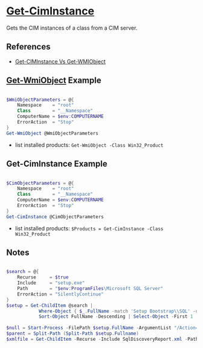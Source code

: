 # [Get-CimInstance](https://docs.microsoft.com/en-us/powershell/module/cimcmdlets/get-ciminstance)

Gets the CIM instances of a class from a CIM server.

## References

- [Get-CIMInstance Vs Get-WMIObject](https://blog.ipswitch.com/get-ciminstance-vs-get-wmiobject-whats-the-difference)

## [Get-WmiObject](https://docs.microsoft.com/en-us/powershell/module/microsoft.powershell.management/get-wmiobject) Example

```powershell

$WmiObjectParameters = @{
    Namespace    = "root"
    Class        = "__Namespace"
    ComputerName = $env:COMPUTERNAME
    ErrorAction  = "Stop"
}
Get-WmiObject @WmiObjectParameters

```

- list installed products: `Get-WmiObject -Class Win32_Product`

## Get-CimInstance Example

```powershell

$CimObjectParameters = @{
    Namespace    = "root"
    Class        = "__Namespace"
    ComputerName = $env:COMPUTERNAME
    ErrorAction  = "Stop"
}
Get-CimInstance @CimObjectParameters

```

- list installed products: `$Products = Get-CimInstance -Class Win32_Product`

## Notes

```powershell

$search = @{
    Recurse     = $true
    Include     = "setup.exe"
    Path        = "$env:ProgramFiles\Microsoft SQL Server"
    ErrorAction = "SilentlyContinue"
}
$setup = Get-ChildItem @search |
            Where-Object { $_.FullName -match 'Setup Bootstrap\\SQL' -or $_.FullName -match 'Bootstrap\\Release\\Setup.exe' -or $_.FullName -match 'Bootstrap\\Setup.exe' } |
            Sort-Object FullName -Descending | Select-Object -First 1
            
$null = Start-Process -FilePath $setup.FullName -ArgumentList "/Action=RunDiscovery /q" -Wait
$parent = Split-Path (Split-Path $setup.Fullname)
$xmlfile = Get-ChildItem -Recurse -Include SqlDiscoveryReport.xml -Path $parent | Sort-Object LastWriteTime -Descending | Select-Object -First 1
            
            
```

